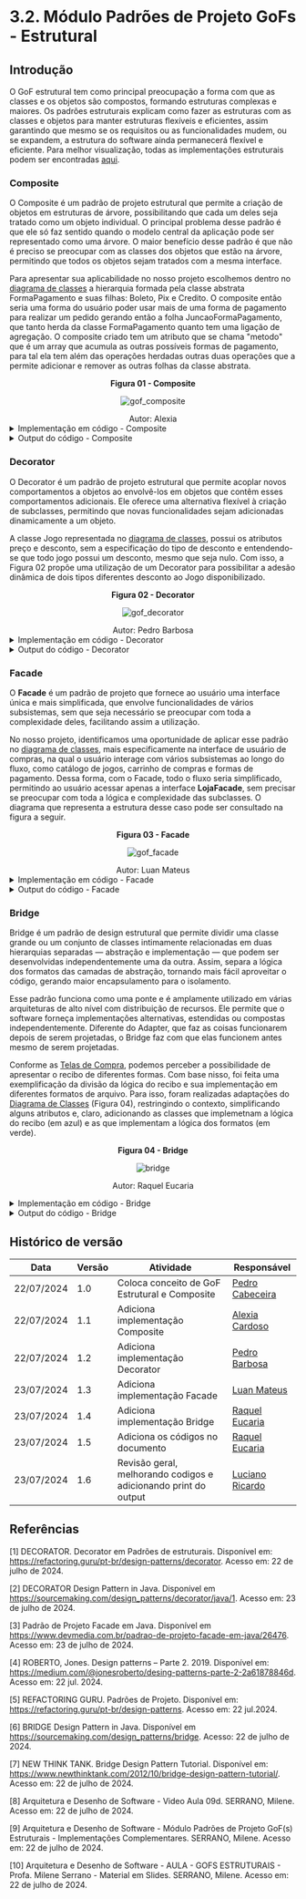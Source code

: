 # 3.2. Módulo Padrões de Projeto GoFs - Estrutural

## Introdução

O GoF estrutural tem como principal preocupação a forma com que as classes e os objetos são compostos, formando estruturas complexas e maiores. Os padrões estruturais explicam como fazer as estruturas com as classes e objetos para manter estruturas flexíveis e eficientes, assim garantindo que mesmo se os requisitos ou as funcionalidades mudem, ou se expandem, a estrutura do software ainda permanecerá flexível e eficiente. Para melhor visualização, todas as implementações estruturais podem ser encontradas [aqui](https://github.com/UnBArqDsw2024-1/2024.1_G1_My_Ecommerce/tree/main/codigo/estrutural/).


### Composite

O Composite é um padrão de projeto estrutural que permite a criação de objetos em estruturas de árvore, possibilitando que cada um deles seja tratado como um objeto individual. O principal problema desse padrão é que ele só faz sentido quando o modelo central da aplicação pode ser representado como uma árvore. O maior benefício desse padrão é que não é preciso se preocupar com as classes dos objetos que estão na árvore, permitindo que todos os objetos sejam tratados com a mesma interface.

Para apresentar sua aplicabilidade no nosso projeto escolhemos dentro no [diagrama de classes](../Modelagem/2.1.1.UMLEstaticos.md) a hierarquia formada pela classe abstrata FormaPagamento e suas filhas: Boleto, Pix e Credito. O composite então seria uma forma do usuário poder usar mais de uma forma de pagamento para realizar um pedido gerando então a folha JuncaoFormaPagamento, que tanto herda da classe FormaPagamento quanto tem uma ligação de agregação. O composite criado tem um atributo que se chama "metodo" que é um array que acumula as outras possíveis formas de pagamento, para tal ela tem além das operações herdadas outras duas operações que a permite adicionar e remover as outras folhas da classe abstrata.

<center><strong>Figura 01 - Composite</strong></center>

<center>

![gof_composite](../assets/gof/composite.png)

</center>

<div style="text-align:center;">
Autor: Alexia
</div>

<details>
    <summary>Implementação em código - Composite</summary>
        
![gof_composite](../assets/gof/compositeCode.png)

</details>


<details>
    <summary>Output do código - Composite</summary>

![gof_composite](../assets/gof/compositeRun.png)

</details>

### Decorator

O Decorator é um padrão de projeto estrutural que permite acoplar novos comportamentos a objetos ao envolvê-los em objetos que contêm esses comportamentos adicionais. Ele oferece uma alternativa flexível à criação de subclasses, permitindo que novas funcionalidades sejam adicionadas dinamicamente a um objeto.

A classe Jogo representada no [diagrama de classes](../Modelagem/2.1.1.UMLEstaticos.md), possui os atributos preço e desconto, sem a especificação do tipo de desconto e entendendo-se que todo jogo possui um desconto, mesmo que seja nulo. Com isso, a Figura 02 propõe uma utilização de um Decorator para possibilitar a adesão dinâmica de dois tipos diferentes desconto ao Jogo disponibilizado.

<center><strong>Figura 02 - Decorator</strong></center>

<center>

![gof_decorator](../assets/gof/decorator.png)

</center>

<div style="text-align:center;">
Autor: Pedro Barbosa
</div>

<details>
    <summary>Implementação em código - Decorator</summary>
    
![gof_decorator](../assets/gof/decoratorCode.png)

</details>

<details>
    <summary>Output do código - Decorator</summary>

![gof_decorator](../assets/gof/decoratorRun.png)

</details>

### Facade

O **Facade** é um padrão de projeto que fornece ao usuário uma interface única e mais simplificada, que envolve funcionalidades de vários subsistemas, sem que seja necessário se preocupar com toda a complexidade deles, facilitando assim a utilização.

No nosso projeto, identificamos uma oportunidade de aplicar esse padrão no [diagrama de classes](../Modelagem/2.1.1.UMLEstaticos.md), mais especificamente na interface de usuário de compras, na qual o usuário interage com vários subsistemas ao longo do fluxo, como catálogo de jogos, carrinho de compras e formas de pagamento. Dessa forma, com o Facade, todo o fluxo seria simplificado, permitindo ao usuário acessar apenas a interface **LojaFacade**, sem precisar se preocupar com toda a lógica e complexidade das subclasses. O diagrama que representa a estrutura desse caso pode ser consultado na figura a seguir.

<center><strong>Figura 03 - Facade</strong></center>

<center>

![gof_facade](../assets/gof/facade.png)

</center>

<div style="text-align:center;">
Autor: Luan Mateus
</div>

<details>
    <summary>Implementação em código - Facade</summary>

![gof_facade](../assets/gof/facadeCode.png)

</details>

<details>
    <summary>Output do código - Facade</summary>

![gof_facade](../assets/gof/facadeRun.png)

</details>


### Bridge
Bridge é um padrão de design estrutural que permite dividir uma classe grande ou um conjunto de classes intimamente relacionadas em duas hierarquias separadas — abstração e implementação — que podem ser desenvolvidas independentemente uma da outra. Assim, separa a lógica dos formatos das camadas de abstração, tornando mais fácil aproveitar o código, gerando maior encapsulamento para o isolamento.

Esse padrão funciona como uma ponte e é amplamente utilizado em várias arquiteturas de alto nível com distribuição de recursos. Ele permite que o software forneça implementações alternativas, estendidas ou compostas independentemente. Diferente do Adapter, que faz as coisas funcionarem depois de serem projetadas, o Bridge faz com que elas funcionem antes mesmo de serem projetadas.

Conforme as [Telas de Compra](../Base/1.4.4.Prototipar.md), podemos perceber a possibilidade de apresentar o recibo de diferentes formas. Com base nisso, foi feita uma exemplificação da divisão da lógica do recibo e sua implementação em diferentes formatos de arquivo. Para isso, foram realizadas adaptações do [Diagrama de Classes](../Modelagem/2.1.1.UMLEstaticos.md)  (Figura 04), restringindo o contexto, simplificando alguns atributos e, claro, adicionando as classes que implemetnam a lógica do recibo (em azul) e as que implementam a lógica dos formatos (em verde).


<center>
<strong>Figura 04 - Bridge</strong>

![bridge](../assets/gof/bridge.png) 
    
Autor: Raquel Eucaria
</center>

<details>
    <summary>Implementação em código - Bridge</summary>

![bridge](../assets/gof/bridgeCode.png) 

</details>

<details>
    <summary>Output do código - Bridge</summary>

![gof_bridge](../assets/gof/bridgeRun.png)

</details>


## Histórico de versão

| Data       | Versão | Atividade                                                       | Responsável                                         |
| ---------- | ------ | --------------------------------------------------------------- | --------------------------------------------------- |
| 22/07/2024 | 1.0    | Coloca conceito de GoF Estrutural e Composite                   | [Pedro Cabeceira](https://github.com/pkbceira03)    |
| 22/07/2024 | 1.1    | Adiciona implementação Composite                                | [Alexia Cardoso](https://github.com/alexianaa)      |
| 22/07/2024 | 1.2    | Adiciona implementação Decorator                                | [Pedro Barbosa](https://github.com/pedrobarbosaocb) |
| 23/07/2024 | 1.3    | Adiciona implementação Facade                                   | [Luan Mateus](https://github.com/luanduartee)       |
| 23/07/2024 | 1.4    | Adiciona implementação Bridge                                   | [Raquel Eucaria](https://github.com/raqueleucaria)  |
| 23/07/2024 | 1.5    | Adiciona os códigos no documento                                | [Raquel Eucaria](https://github.com/raqueleucaria)  |
| 23/07/2024 | 1.6    | Revisão geral, melhorando codigos e adicionando print do output | [Luciano Ricardo](https://github.com/l-ricardo)     |


## Referências
[1] DECORATOR. Decorator em Padrões de estruturais. Disponível em: <https://refactoring.guru/pt-br/design-patterns/decorator>. Acesso em: 22 de julho de 2024.

[2] DECORATOR Design Pattern in Java. Disponível em <https://sourcemaking.com/design_patterns/decorator/java/1>. Acesso em: 23 de julho de 2024.

[3] Padrão de Projeto Facade em Java. Disponível em <https://www.devmedia.com.br/padrao-de-projeto-facade-em-java/26476>. Acesso em: 23 de julho de 2024.

[4] ROBERTO, Jones. Design patterns – Parte 2. 2019. Disponível em: https://medium.com/@jonesroberto/desing-patterns-parte-2-2a61878846d. Acesso em: 22 jul. 2024.

[5] REFACTORING GURU. Padrões de Projeto. Disponível em: https://refactoring.guru/pt-br/design-patterns. Acesso em: 22 jul.2024.

[6] BRIDGE Design Pattern in Java. Disponível em <https://sourcemaking.com/design_patterns/bridge>. Acesso: 22 de julho de 2024.

[7] NEW THINK TANK. Bridge Design Pattern Tutorial. Disponível em: https://www.newthinktank.com/2012/10/bridge-design-pattern-tutorial/. Acesso em: 22 de julho de 2024.

[8] Arquitetura e Desenho de Software - Video Aula 09d. SERRANO, Milene. Acesso em: 22 de julho de 2024.

[9] Arquitetura e Desenho de Software - Módulo Padrões de Projeto GoF(s) Estruturais - Implementações Complementares. SERRANO, Milene. Acesso em: 22 de julho de 2024.

[10] Arquitetura e Desenho de Software - AULA - GOFS ESTRUTURAIS - Profa. Milene Serrano - Material em Slides. SERRANO, Milene. Acesso em: 22 de julho de 2024.



